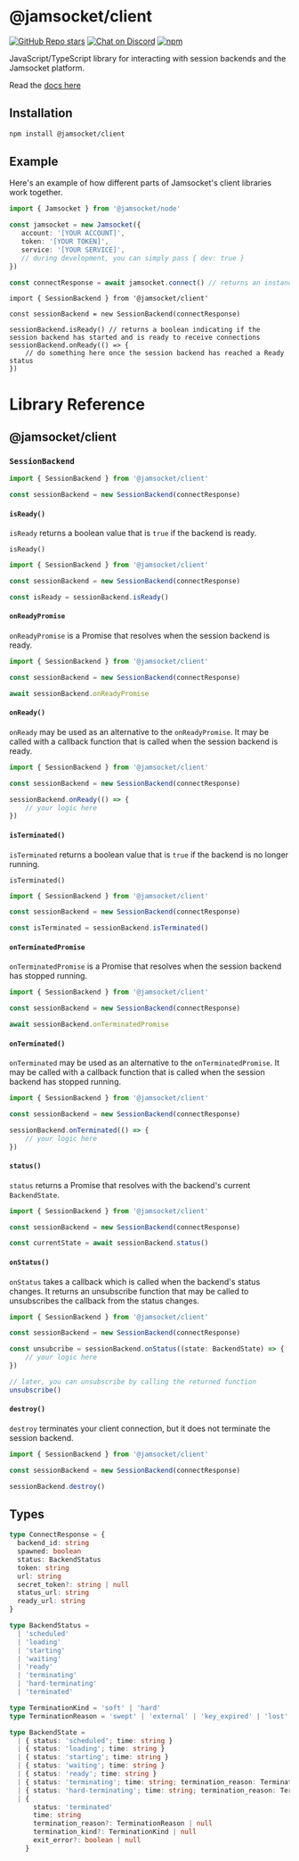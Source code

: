 # @jamsocket/client

[![GitHub Repo stars](https://img.shields.io/github/stars/jamsocket/jamsocket?style=social)](https://github.com/jamsocket/jamsocket)
[![Chat on Discord](https://img.shields.io/discord/939641163265232947)](https://discord.gg/N5sEpsuhh9)
[![npm](https://img.shields.io/npm/v/@jamsocket/client)](https://www.npmjs.com/package/@jamsocket/client)

JavaScript/TypeScript library for interacting with session backends and the Jamsocket platform.

Read the [docs here](https://docs.jamsocket.com)

## Installation
```bash copy
npm install @jamsocket/client
```

## Example

Here's an example of how different parts of Jamsocket's client libraries work together.

```ts filename="server.ts"
import { Jamsocket } from '@jamsocket/node'

const jamsocket = new Jamsocket({
   account: '[YOUR ACCOUNT]',
   token: '[YOUR TOKEN]',
   service: '[YOUR SERVICE]',
   // during development, you can simply pass { dev: true }
})

const connectResponse = await jamsocket.connect() // returns an instance of ConnectResponse
```

```tsx filename="client.ts"
import { SessionBackend } from '@jamsocket/client'

const sessionBackend = new SessionBackend(connectResponse)

sessionBackend.isReady() // returns a boolean indicating if the session backend has started and is ready to receive connections
sessionBackend.onReady(() => {
    // do something here once the session backend has reached a Ready status
})
```

# Library Reference

## @jamsocket/client

### `SessionBackend`

```js
import { SessionBackend } from '@jamsocket/client'

const sessionBackend = new SessionBackend(connectResponse)
```

#### `isReady()`
`isReady` returns a boolean value that is `true` if the backend is ready.

`isReady()`
```js {5}
import { SessionBackend } from '@jamsocket/client'

const sessionBackend = new SessionBackend(connectResponse)

const isReady = sessionBackend.isReady()
```

#### `onReadyPromise`
`onReadyPromise` is a Promise that resolves when the session backend is ready.

```js {5}
import { SessionBackend } from '@jamsocket/client'

const sessionBackend = new SessionBackend(connectResponse)

await sessionBackend.onReadyPromise
```

#### `onReady()`
`onReady` may be used as an alternative to the `onReadyPromise`. It may be called with a callback function that is called when the session backend is ready.

```js {5-7}
import { SessionBackend } from '@jamsocket/client'

const sessionBackend = new SessionBackend(connectResponse)

sessionBackend.onReady(() => {
    // your logic here
})
```

#### `isTerminated()`
`isTerminated` returns a boolean value that is `true` if the backend is no longer running.

`isTerminated()`
```js {5}
import { SessionBackend } from '@jamsocket/client'

const sessionBackend = new SessionBackend(connectResponse)

const isTerminated = sessionBackend.isTerminated()
```

#### `onTerminatedPromise`
`onTerminatedPromise` is a Promise that resolves when the session backend has stopped running.

```js {5}
import { SessionBackend } from '@jamsocket/client'

const sessionBackend = new SessionBackend(connectResponse)

await sessionBackend.onTerminatedPromise
```

#### `onTerminated()`
`onTerminated` may be used as an alternative to the `onTerminatedPromise`. It may be called with a callback function that is called when the session backend has stopped running.

```js {5-7}
import { SessionBackend } from '@jamsocket/client'

const sessionBackend = new SessionBackend(connectResponse)

sessionBackend.onTerminated(() => {
    // your logic here
})
```

#### `status()`
`status` returns a Promise that resolves with the backend's current `BackendState`.

```js {5}
import { SessionBackend } from '@jamsocket/client'

const sessionBackend = new SessionBackend(connectResponse)

const currentState = await sessionBackend.status()
```

#### `onStatus()`
`onStatus` takes a callback which is called when the backend's status changes. It returns an unsubscribe function that may be called to unsubscribes the callback from the status changes.

```js {5-7, 9-10}
import { SessionBackend } from '@jamsocket/client'

const sessionBackend = new SessionBackend(connectResponse)

const unsubcribe = sessionBackend.onStatus((state: BackendState) => {
    // your logic here
})

// later, you can unsubscribe by calling the returned function
unsubscribe()
```

#### `destroy()`
`destroy` terminates your client connection, but it does not terminate the session backend.

```js {5}
import { SessionBackend } from '@jamsocket/client'

const sessionBackend = new SessionBackend(connectResponse)

sessionBackend.destroy()
```

## Types

```ts
type ConnectResponse = {
  backend_id: string
  spawned: boolean
  status: BackendStatus
  token: string
  url: string
  secret_token?: string | null
  status_url: string
  ready_url: string
}

type BackendStatus =
  | 'scheduled'
  | 'loading'
  | 'starting'
  | 'waiting'
  | 'ready'
  | 'terminating'
  | 'hard-terminating'
  | 'terminated'

type TerminationKind = 'soft' | 'hard'
type TerminationReason = 'swept' | 'external' | 'key_expired' | 'lost' | 'startup_timeout' | 'internal_error'

type BackendState =
  | { status: 'scheduled'; time: string }
  | { status: 'loading'; time: string }
  | { status: 'starting'; time: string }
  | { status: 'waiting'; time: string }
  | { status: 'ready'; time: string }
  | { status: 'terminating'; time: string; termination_reason: TerminationReason }
  | { status: 'hard-terminating'; time: string; termination_reason: TerminationReason }
  | {
      status: 'terminated'
      time: string
      termination_reason?: TerminationReason | null
      termination_kind?: TerminationKind | null
      exit_error?: boolean | null
    }
```
